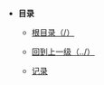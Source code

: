 * **目录**
  * [根目录（/）](/README)
  * [回到上一级（../）](/study/ADP/README)

  
  * [记录](/study/ADP/写论文/记录) 
